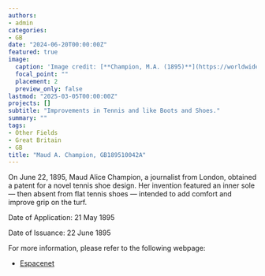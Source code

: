 ```yaml
---
authors:
- admin
categories:
- GB
date: "2024-06-20T00:00:00Z"
featured: true
image:
  caption: 'Image credit: [**Champion, M.A. (1895)**](https://worldwide.espacenet.com/patent/search/family/032411883/publication/GB189510042A?q=title%3Dtennis)'
  focal_point: ""
  placement: 2
  preview_only: false
lastmod: "2025-03-05T00:00:00Z"
projects: []
subtitle: "Improvements in Tennis and like Boots and Shoes."
summary: ""
tags:
- Other Fields
- Great Britain
- GB
title: "Maud A. Champion, GB189510042A"
---
```

On June 22, 1895, Maud Alice Champion, a journalist from London, obtained a patent for a novel tennis shoe design. Her invention featured an inner sole — then absent from flat tennis shoes — intended to add comfort and improve grip on the turf.

Date of Application: 21 May 1895 

Date of Issuance: 22 June 1895

For more information, please refer to the following webpage: 

- [Espacenet](https://worldwide.espacenet.com/patent/search/family/032411883/publication/GB189510042A?q=title%3Dtennis)